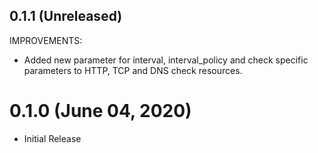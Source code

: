 ## 0.1.1 (Unreleased)

IMPROVEMENTS:

- Added new parameter for interval, interval_policy and check specific parameters to HTTP, TCP and DNS check resources.
# 0.1.0 (June 04, 2020)

- Initial Release
